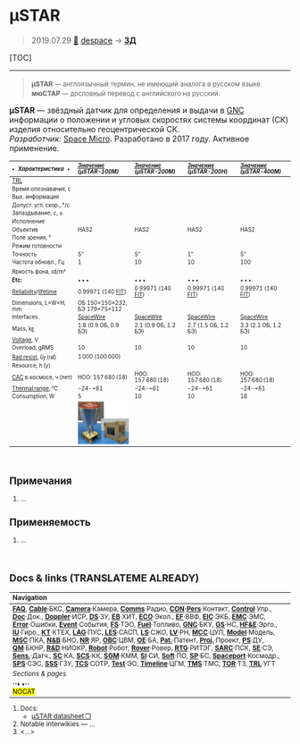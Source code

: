 # µSTAR
> 2019.07.29 [🚀](../index/index.md) [despace](index.md) → **[ЗД](sensor.md)**

[TOC]

---

> <small>**µSTAR** — англоязычный термин, не имеющий аналога в русском языке. **мюСТАР** — дословный перевод с английского на русский.</small>

**µSTAR** — звёздный датчик для определения и выдачи в [GNC](gnc.md) информации о положении и угловых скоростях системы координат (СК) изделия относительно геоцентрической СК.  
*Разработчик:* [Space Micro](space_micro.md). Разработано в 2017 году. Активное применение.

<small>

<small>

|*•    Характеристика    •*|*[Значение](si.md) (µSTAR-100M)*|*[Значение](si.md) (µSTAR-200M)*|*[Значение](si.md) (µSTAR-200H)*|*[Значение](si.md) (µSTAR-400M)*|
|:--|:--|:--|:--|:--|
|[TRL](trl.md)| | | | |
|Время опознавания, с| | | | |
|Вых. информация| | | | |
|Допуст. угл. скор., °/с| | | | |
|Запаздывание, с, ≤| | | | |
|Исполнение| | | | |
|Объектив|HAS2|HAS2|HAS2|HAS2|
|Поле зрения, °| | | | |
|Режим готовности| | | | |
|Точность|5″|5″|1″|5″|
|Частота обновл., Гц|1|10|10|100|
|Яркость фона, ㏅/m²| | | | |
|**Etc:**|• • •|• • •|• • •|• • •|
|[Reliability](qm.md)/[lifetime](lifetime.md)|0.99971 (140 [FIT](qm.md))|0.99971 (140 [FIT](qm.md))|0.99971 (140 [FIT](qm.md))|0.99971 (140 [FIT](qm.md))|
|Dimensions, L×W×H, mm|ОБ 150×150×232,<br> БЭ 179×75×112| | | |
|Interfaces|[SpaceWire](spacewire.md)|[SpaceWire](spacewire.md)|[SpaceWire](spacewire.md)|[SpaceWire](spacewire.md)|
|Mass, ㎏|1.8 (0.9 ОБ, 0.9 БЭ)|2.1 (0.9 ОБ, 1.2 БЭ)|2.7 (1.5 ОБ, 1.2 БЭ)|3.3 (2.1 ОБ, 1.2 БЭ)|
|[Voltage](voltage.md), V| | | | |
|Overload, gRMS|10|10|10|10|
|[Rad.resist](ion_rad.md), ㏉ (㎭)|1 000 (100 000)| | | |
|Resource, h (y)| | | | |
|[САС](lifetime.md) в космосе, ч (лет)|НОО: 157 680 (18)|НОО: 157 680 (18)|НОО: 157 680 (18)|НОО: 157 680 (18)|
|[Thermal range](tcs.md), ℃|−24 ‑ +61|−24 ‑ +61|−24 ‑ +61|−24 ‑ +61|
|Consumption, W|5|10|10|18|
| |[![](f/sensor/m/mustar_pic1_thumb.jpg)](f/sensor/m/mustar_pic1.jpg)| | | |

</small>



<p style="page-break-after:always"> </p>

## Примечания
   1. …



## Применяемость
   1. …



<p style="page-break-after:always"> </p>

## Docs & links (TRANSLATEME ALREADY)
|Navigation|
|:--|
|**[FAQ](faq.md)**, **[Cable](cable.md)**·БКС, **[Camera](cam.md)**·Камера, **[Comms](comms.md)**·Радио, **[CON](contact.md)·[Pers](person.md)**·Контакт, **[Control](control.md)**·Упр., **[Doc](doc.md)**·Док., **[Doppler](doppler.md)**·ИСР, **[DS](ds.md)**·ЗУ, **[EB](eb.md)**·ХИТ, **[ECO](ecology.md)**·Экол., **[EF](ef.md)**·ВВФ, **[ElC](elc.md)**·ЭКБ, **[EMC](emc.md)**·ЭМС, **[Error](error.md)**·Ошибки, **[Event](event.md)**·События, **[FS](fs.md)**·ТЭО, **[Fuel](fuel.md)**·Топливо, **[GNC](gnc.md)**·БКУ, **[GS](scs.md)**·НС, **[HF&E](hfe.md)**·Эрго., **[IU](iu.md)**·Гиро., **[KT](kt.md)**·КТЕХ, **[LAG](lag.md)**·ПУC, **[LES](les.md)**·САСП, **[LS](ls.md)**·СЖО, **[LV](lv.md)**·РН, **[MCC](mcc.md)**·ЦУП, **[Model](model.md)**·Модель, **[MSC](sc.md)**·ПКА, **[N&B](nnb.md)**·БНО, **[NR](nr.md)**·ЯР, **[OBC](obc.md)**·ЦВМ, **[OE](oe.md)**·БА, **[Pat.](патент.md)**·Патент, **[Proj.](project.md)**·Проект, **[PS](ps.md)**·ДУ, **[QM](qm.md)**·БКНР, **[R&D](rnd.md)**·НИОКР, **[Robot](robotics.md)**·Робот, **[Rover](rover.md)**·Ровер, **[RTG](rtg.md)**·РИТЭГ, **[SARC](sarc.md)**·ПСК, **[SE](se.md)**·СЭ, **[Sens.](sensor.md)**·Датч., **[SC](sc.md)**·КА, **[SCS](scs.md)**·КК, **[SGM](sgm.md)**·КММ, **[SI](si.md)**·СИ, **[Soft](soft.md)**·ПО, **[SP](sp.md)**·БС, **[Spaceport](spaceport.md)**·Космодр., **[SPS](sps.md)**·СЭС, **[SSS](sss.md)**·ГЗУ, **[TCS](tcs.md)**·СОТР, **[Test](test.md)**·ЭО, **[Timeline](timeline.md)**·ЦГМ, **[TMS](tms.md)**·ТМС, **[TOR](tor.md)**·ТЗ, **[TRL](trl.md)**·УГТ|
|*Sections & pages*|
|**··• [](.md) •··**<br> <mark>NOCAT</mark>|

   1. Docs:
      - [µSTAR datasheet ❐](f/sensor/m/mustar_datasheet.pdf)
   1. Notable interwikies — …
   1. <…>
